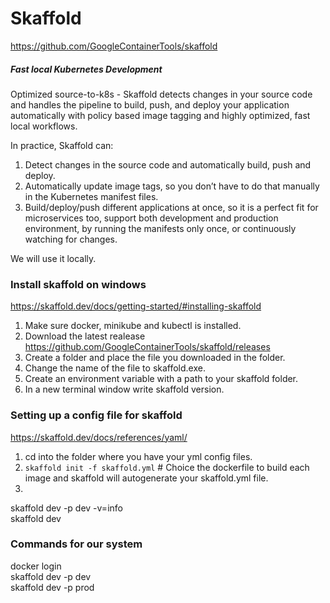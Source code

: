 # Skaffold
https://github.com/GoogleContainerTools/skaffold  
##### Fast local Kubernetes Development
Optimized source-to-k8s - Skaffold detects changes in your source code and handles the pipeline to build, push, and deploy your application automatically with policy based image tagging and highly optimized, fast local workflows.  

In practice, Skaffold can:  
1. Detect changes in the source code and automatically build, push and deploy.  
2. Automatically update image tags, so you don’t have to do that manually in the Kubernetes manifest files.  
3. Build/deploy/push different applications at once, so it is a perfect fit for microservices too,
support both development and production environment, by running the manifests only once, or continuously watching for changes.  

We will use it locally.  
### Install skaffold on windows
https://skaffold.dev/docs/getting-started/#installing-skaffold  
1. Make sure docker, minikube and kubectl is installed.  
2. Download the latest realease https://github.com/GoogleContainerTools/skaffold/releases  
3. Create a folder and place the file you downloaded in the folder.  
4. Change the name of the file to skaffold.exe.  
5. Create an environment variable with a path to your skaffold folder.  
6. In a new terminal window write skaffold version.  

### Setting up a config file for skaffold
https://skaffold.dev/docs/references/yaml/  
1. cd into the folder where you have your yml config files.  
2. ```skaffold init -f skaffold.yml``` # Choice the dockerfile to build each image and skaffold will autogenerate your skaffold.yml file.  
3. 

skaffold dev -p dev -v=info  
skaffold dev  

### Commands for our system
docker login  
skaffold dev -p dev  
skaffold dev -p prod  
